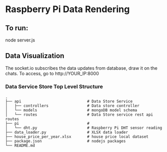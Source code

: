 Raspberry Pi Data Rendering
============================
## To run:
node server.js
## Data Visualization
The socket.io subscribes the data updates from database, draw it on the chats.
To access, go to http://YOUR_IP:8000
### Data Service Store Top Level Structure


    .
    ├── api                             # Data Store Service
    │   ├── controllers                 # Data store controller
    │   └── models                      # mongoDB model schema 
    │   └── routes                      # Data Store service rest api routes
    ├── pi                              # 
    │   └── dht.py                      # Raspberry Pi DHT sensor reading
    ├── data_loader.py                  # XLSX data loader
    ├── house_price_per_year.xlsx       # house price local dataset
    ├── package.json                    # nodejs packages
    └── README.md

